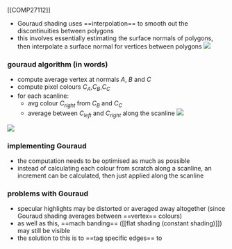 [[COMP27112]]

- Gouraud shading uses ==interpolation== to smooth out the discontinuities between polygons
- this involves essentially estimating the surface normals of polygons, then interpolate a surface normal for vertices between polygons
![](https://i.imgur.com/2r1XgOD.png)

### gouraud algorithm (in words)
- compute average vertex at normals $A$, $B$ and $C$
- compute pixel colours $C_A$,$C_B$,$C_C$
- for each scanline:
	- avg colour $C_{right}$ from $C_B$ and $C_C$
	- average between $C_{left}$ and $C_{right}$ along the scanline
![](https://i.imgur.com/sAKzqtv.png)

![](https://i.imgur.com/eaB7CSU.png)

### implementing Gouraud
- the computation needs to be optimised as much as possible
- instead of calculating each colour from scratch along a scanline, an increment can be calculated, then just applied along the scanline

### problems with Gouraud
- specular highlights may be distorted or averaged away altogether (since Gouraud shading averages between ==vertex== colours)
- as well as this, ==mach banding== ([[flat shading (constant shading)]]) may still be visible
- the solution to this is to ==tag specific edges== to 